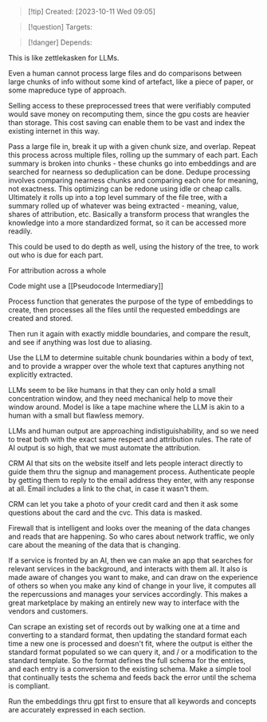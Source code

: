 
>[!tip] Created: [2023-10-11 Wed 09:05]

>[!question] Targets: 

>[!danger] Depends: 

This is like zettlekasken for LLMs.

Even a human cannot process large files and do comparisons between large chunks of info without some kind of artefact, like a piece of paper, or some mapreduce type of approach.

Selling access to these preprocessed trees that were verifiably computed would save money on recomputing them, since the gpu costs are heavier than storage.  This cost saving can enable them to be vast and index the existing internet in this way.


Pass a large file in, break it up with a given chunk size, and overlap.
Repeat this process across multiple files, rolling up the summary of each part.
Each summary is broken into chunks - these chunks go into embeddings and are searched for nearness so deduplication can be done.
Dedupe processing involves comparing nearness chunks and comparing each one for meaning, not exactness.  This optimizing can be redone using idle or cheap calls.
Ultimately it rolls up into a top level summary of the file tree, with a summary rolled up of whatever was being extracted - meaning, value, shares of attribution, etc.
Basically a transform process that wrangles the knowledge into a more standardized format, so it can be accessed more readily.

This could be used to do depth as well, using the history of the tree, to work out who is due for each part.



For attribution across a whole 

Code might use a [[Pseudocode Intermediary]]

Process function that generates the purpose of the type of embeddings to create, then processes all the files until the requested embeddings are created and stored.

Then run it again with exactly middle boundaries, and compare the result, and see if anything was lost due to aliasing.

Use the LLM to determine suitable chunk boundaries within a body of text, and to provide a wrapper over the whole text that captures anything not explicitly extracted.



LLMs seem to be like humans in that they can only hold a small concentration window, and they need mechanical help to move their window around.  Model is like a tape machine where the LLM is akin to a human with a small but flawless memory.

LLMs and human output are approaching indistiguishability, and so we need to treat both with the exact same respect and attribution rules.  The rate of AI output is so high, that we must automate the attribution.

CRM AI that sits on the website itself and lets people interact directly to guide them thru the signup and management process.  Authenticate people by getting them to reply to the email address they enter, with any response at all.  Email includes a link to the chat, in case it wasn't them.

CRM can let you take a photo of your credit card and then it ask some questions about the card and the cvc.  This data is masked.

Firewall that is intelligent and looks over the meaning of the data changes and reads that are happening.  So who cares about network traffic, we only care about the meaning of the data that is changing.

If a service is fronted by an AI, then we can make an app that searches for relevant services in the background, and interacts with them all.  It also is made aware of changes you want to make, and can draw on the experience of others so when you make any kind of change in your live, it computes all the repercussions and manages your services accordingly.  This makes a great marketplace by making an entirely new way to interface with the vendors and customers.

Can scrape an existing set of records out by walking one at a time and converting to a standard format, then updating the standard format each time a new one is processed and doesn't fit, where the output is either the standard format populated so we can query it, and / or a modification to the standard template.  So the format defines the full schema for the entries, and each entry is a conversion to the existing schema.  Make a simple tool that continually tests the schema and feeds back the error until the schema is compliant.

Run the embeddings thru gpt first to ensure that all keywords and concepts are accurately expressed in each section.